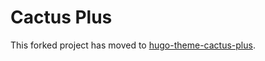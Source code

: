 # Cactus Plus

This forked project has moved to [hugo-theme-cactus-plus](https://github.com/nodejh/hugo-theme-cactus-plus).
